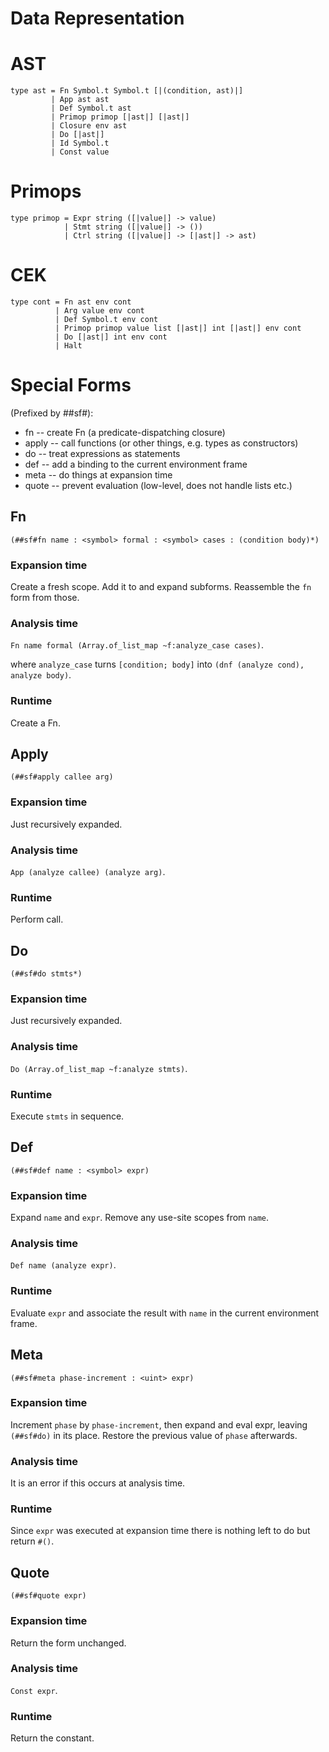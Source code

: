 # Data Representation

# AST

    type ast = Fn Symbol.t Symbol.t [|(condition, ast)|]
             | App ast ast
             | Def Symbol.t ast
             | Primop primop [|ast|] [|ast|]
             | Closure env ast
             | Do [|ast|]
             | Id Symbol.t
             | Const value

# Primops

    type primop = Expr string ([|value|] -> value)
                | Stmt string ([|value|] -> ())
                | Ctrl string ([|value|] -> [|ast|] -> ast)

# CEK

    type cont = Fn ast env cont
              | Arg value env cont
              | Def Symbol.t env cont
              | Primop primop value list [|ast|] int [|ast|] env cont
              | Do [|ast|] int env cont
              | Halt

# Special Forms

(Prefixed by ##sf#):

* fn    -- create Fn (a predicate-dispatching closure)
* apply -- call functions (or other things, e.g. types as constructors)
* do    -- treat expressions as statements
* def   -- add a binding to the current environment frame
* meta  -- do things at expansion time
* quote -- prevent evaluation (low-level, does not handle lists etc.)

## Fn

    (##sf#fn name : <symbol> formal : <symbol> cases : (condition body)*)

### Expansion time

Create a fresh scope. Add it to and expand subforms. Reassemble the `fn` form
from those.

### Analysis time

`Fn name formal (Array.of_list_map ~f:analyze_case cases)`.

where `analyze_case` turns `[condition; body]` into
`(dnf (analyze cond), analyze body)`.

### Runtime

Create a Fn.

## Apply

    (##sf#apply callee arg)

### Expansion time

Just recursively expanded.

### Analysis time

`App (analyze callee) (analyze arg)`.

### Runtime

Perform call.

## Do

    (##sf#do stmts*)

### Expansion time

Just recursively expanded.

### Analysis time

`Do (Array.of_list_map ~f:analyze stmts)`.

### Runtime

Execute `stmts` in sequence.

## Def

    (##sf#def name : <symbol> expr)

### Expansion time

Expand `name` and `expr`. Remove any use-site scopes from `name`.

### Analysis time

`Def name (analyze expr)`.

### Runtime

Evaluate `expr` and associate the result with `name` in the current environment
frame.

## Meta

    (##sf#meta phase-increment : <uint> expr)

### Expansion time

Increment `phase` by `phase-increment`, then expand and eval expr, leaving
`(##sf#do)` in its place. Restore the previous value of `phase` afterwards.

### Analysis time

It is an error if this occurs at analysis time.

### Runtime

Since `expr` was executed at expansion time there is nothing left to do but
return `#()`.

## Quote

    (##sf#quote expr)

### Expansion time

Return the form unchanged.

### Analysis time

`Const expr`.

### Runtime

Return the constant.

